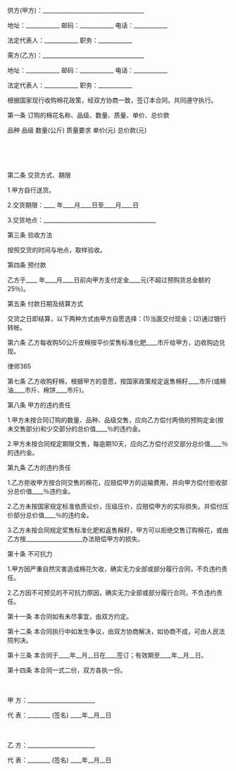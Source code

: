 
 
 供方(甲方)：____________________________________ 
 
 地址：____________ 邮码：____________ 电话：____________ 
 
 法定代表人：____________ 职务：____________ 
 
 需方(乙方)：____________________________________ 
 
 地址：____________ 邮码：____________ 电话：____________ 
 
 法定代表人：____________ 职务：____________ 
 
 根据国家现行收购棉花政策，经双方协商一致，签订本合同，共同遵守执行。
 
 第一条 订购的棉花名称、品级、数量、质量、单价、总价款
 
  品种
  品级
  数量(公斤)
  质量要求
  单价(元)
  总价款(元)
  
 　 　 　 　 　 　 
 　 　 　 　 　 　 
 
 　
 
 第二条 交货方式、期限
 
 1.甲方自行送货。
 
 2.交货期限：____ 年____月____日至____月____日
 
 3.交货地点：________________________________________
 
 第三条 验收方法
 
 按照交货的时间与地点，取样验收。
 
 第四条 预付款
 
 乙方于____ 年____月____日前向甲方支付定金____元(不超过预购货总金额的 25％)。
 
 第五条 付款日期及结算方式
 
 交货之日即结算，以下两种方式由甲方自愿选择：(1)当面交付现金；(2)通过银行转帐。
 
 第六条 乙方每收购50公斤皮棉按平价奖售标准化肥____市斤给甲方，边收购边兑现。
 




 
律师365






 第七条 乙方收购籽棉，根据甲方的意愿，按国家政策规定返售棉籽____市斤(或棉油____市斤、棉饼____市斤)。

 

 第八条 甲方的违约责任

 

 1.甲方未按合同订购的数量、品种、品级交售，应向乙方偿付两倍的预购定金(按未交售部分)和少交部分的总价值____％的违约金。

 

 2.甲方未按合同规定期限交售，每逾期10天，应向乙方偿付迟交部分总价值____％的违约金。

 

 第九条 乙方的违约责任

 

 1.乙方拒收甲方按合同交售的棉花，应赔偿甲方的运输费用，并向甲方偿付拒收部分总价值____％违约金。

 

 2.乙方未按国家规定标准依质论价，压级压价，应赔偿甲方的实际损失。并偿付压价部分总价值____％的违约金。

 

 3.乙方未按合同规定奖售标准化肥和返售棉籽，甲方可以拒绝交售订购棉花，或由乙方按____________________办法赔偿甲方的损失。

 

 第十条 不可抗力

 

 1.甲方因严重自然灾害造成棉花欠收，确实无力全部或部分履行合同，不负违约责任。

 

 2.乙方因不可预见的不可抗力原因，确实无力全部或部分履行合同，不负违约责任。

 

 第十一条 本合同如有未尽事宜，由双方约定。

 

 第十二条 本合同执行中如发生争议，由双方协商解决，如协商不成，可由人民法院判决。

 

 第十三条 本合同于____年__月__日在____签订；有效期至____年__月__日。

 

 第十四条 本合同一式二份，双方各执一份。

 

 　

 

 甲 方：________________________

 

 代 表：________ (签名)                           ____年__月__日

 

 　

 

 乙 方：________________________

 

 代 表：________ (签名)                           ____年__月__日

 


 

 
 
 
 
 
  


  
 

  


  


  
 
 
 
 

